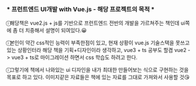 ### * 프런트엔드 UI개발 with Vue.js - 해당 프로젝트의 목적 *


⍤⃝해당책은 vue2.js + js를 기반으로 프런트엔드 전반의 개발을 가르쳐주는 책인데 ui쪽에 좀 더 치중해서 설명이 되여있다.😀

⍤⃝본인이 약간 css적인 능력이 부족한점이 있고, 현재 상황이 vue.js 기술스택을 못쓰고 있는 상황인터라 해당 책을 기획+디자인이라 생각하고,
vue3 + ts 공부도 할겸 vue2 -> vue3 + ts로 마이그레이션 하면서 css 학습도 하려고 한다. 

⍤⃝그렇기에 책에서 나와있는 ui 디자인을 내가 최대한 만들어보는 식으로 구현하는 것을 목표로 하고 있다. 이미지같은 자료들은 책에 있는 자료를 그대로 가져와서 사용할 것😘 

